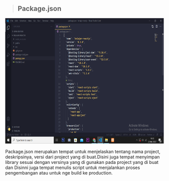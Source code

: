 > ## Package.json

<img src="images/package.json.png" width="100%" height="400">

Package.json merupakan tempat untuk menjelaskan tentang nama project, deskripsinya, versi dari project yang di buat.Disini juga tempat menyimpan library sesuai dengan versinya yang di gunakan pada project yang di buat dan Disinni juga tempat menulis script untuk menjalankan proses pengembangan atau untuk nge build ke production.
